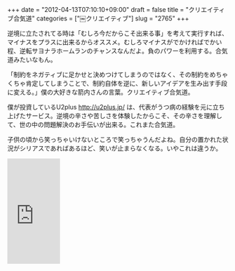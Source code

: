 +++
date = "2012-04-13T07:10:10+09:00"
draft = false
title = "クリエイティブ合気道"
categories = ["￼クリエイティブ"]
slug = "2765"
+++

<p>逆境に立たされてる時は「むしろ今だからこそ出来る事」を考えて実行すれば、マイナスをプラスに出来るからオススメ。むしろマイナスがでかければでかい程、逆転サヨナラホームランのチャンスなんだよ。負のパワーを利用する。合気道みたいなもん。</p>
<p>「制約をネガティブに足かせと決めつけてしまうのではなく、その制約をめちゃくちゃ肯定してしまうことで、制約自体を逆に、新しいアイデアを生み出す手段に変える。」僕の大好きな箭内さんの言葉。クリエイティブ合気道。</p>
<p>僕が投資しているU2plus <a href="http://u2plus.jp/" target="_blank">http://u2plus.jp/</a> は、代表がうつ病の経験を元に立ち上げたサービス。逆境の辛さや苦しさを体験したからこそ、その辛さを理解して、世の中の問題解決のお手伝いが出来る。これまた合気道。</p>
<p>子供の頃から笑っちゃいけないところで笑っちゃうんだよね。自分の置かれた状況がシリアスであればあるほど、笑いが止まらなくなる。いやこれは違うか。</p>
<p><iframe src="http://rcm-jp.amazon.co.jp/e/cm?lt1=_blank&bc1=000000&IS2=1&bg1=FFFFFF&fc1=000000&lc1=0000FF&t=ieiriblog-22&o=9&p=8&l=as4&m=amazon&f=ifr&ref=ss_til&asins=4756148662" style="width:120px;height:240px;" scrolling="no" marginwidth="0" marginheight="0" frameborder="0"></iframe></p>
